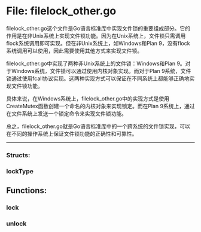 # File: filelock_other.go

filelock_other.go这个文件是Go语言标准库中实现文件锁的重要组成部分。它的作用是在非Unix系统上实现文件锁功能。因为在Unix系统上，文件锁只需调用flock系统调用即可实现。但在非Unix系统上，如Windows和Plan 9，没有flock系统调用可以使用，因此需要使用其他方式来实现文件锁。

filelock_other.go中实现了两种非Unix系统上的文件锁：Windows和Plan 9。对于Windows系统，文件锁可以通过使用内核对象实现。而对于Plan 9系统，文件锁通过使用fcall协议实现。这两种实现方式可以保证在不同系统上都能够正确地实现文件锁功能。

具体来说，在Windows系统上，filelock_other.go中的实现方式是使用CreateMutex函数创建一个命名的内核对象来实现锁定。而在Plan 9系统上，通过在文件系统上发送一个锁定命令来实现文件锁功能。

总之，filelock_other.go就是Go语言标准库中的一个跨系统的文件锁实现，可以在不同的操作系统上保证文件锁功能的正确性和可靠性。




---

### Structs:

### lockType





## Functions:

### lock





### unlock





